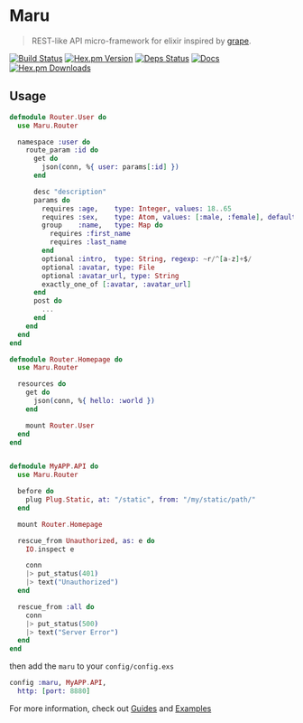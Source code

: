 # Maru

> REST-like API micro-framework for elixir inspired by [grape](http://intridea.github.io/grape/).

[![Build Status](https://img.shields.io/travis/falood/maru.svg?style=flat-square)](https://travis-ci.org/falood/maru)
[![Hex.pm Version](https://img.shields.io/hexpm/v/maru.svg?style=flat-square)](https://hex.pm/packages/maru)
[![Deps Status](https://beta.hexfaktor.org/badge/all/github/falood/maru.svg?branch=master&style=flat-square)](https://beta.hexfaktor.org/github/falood/maru)
[![Docs](https://inch-ci.org/github/falood/maru.svg?branch=master&style=flat-square)](https://inch-ci.org/github/falood/maru)
[![Hex.pm Downloads](https://img.shields.io/hexpm/dt/maru.svg?style=flat-square)](https://hex.pm/packages/maru)
## Usage

```elixir
defmodule Router.User do
  use Maru.Router

  namespace :user do
    route_param :id do
      get do
        json(conn, %{ user: params[:id] })
      end

      desc "description"
      params do
        requires :age,    type: Integer, values: 18..65
        requires :sex,    type: Atom, values: [:male, :female], default: :female
        group    :name,   type: Map do
          requires :first_name
          requires :last_name
        end
        optional :intro,  type: String, regexp: ~r/^[a-z]+$/
        optional :avatar, type: File
        optional :avatar_url, type: String
        exactly_one_of [:avatar, :avatar_url]
      end
      post do
        ...
      end
    end
  end
end

defmodule Router.Homepage do
  use Maru.Router

  resources do
    get do
      json(conn, %{ hello: :world })
    end

    mount Router.User
  end
end


defmodule MyAPP.API do
  use Maru.Router

  before do
    plug Plug.Static, at: "/static", from: "/my/static/path/"
  end

  mount Router.Homepage

  rescue_from Unauthorized, as: e do
    IO.inspect e

    conn
    |> put_status(401)
    |> text("Unauthorized")
  end

  rescue_from :all do
    conn
    |> put_status(500)
    |> text("Server Error")
  end
end
```

then add the `maru` to your `config/config.exs`
```elixir
config :maru, MyAPP.API,
  http: [port: 8880]
```

For more information, check out  [Guides](https://maru.readme.io) and [Examples](https://github.com/falood/maru_examples)
